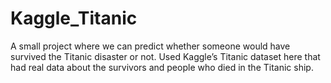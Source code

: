 # Kaggle_Titanic
A small project where we can predict whether someone would have survived the Titanic disaster or not. 
Used Kaggle’s Titanic dataset here that had real data about the survivors and people who died in the Titanic ship.
